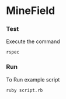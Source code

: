 # MineField
### Test
Execute the command
```shell
rspec
```

### Run
To Run example script
```shell
ruby script.rb
```
